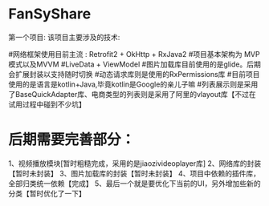 # FanSyShare
第一个项目:
该项目主要涉及的技术:

#网络框架使用目前主流 : Retrofit2 + OkHttp + RxJava2
#项目基本架构为 MVP模式以及MVVM 
#LiveData + ViewModel
#图片加载库目前使用的是glide。后期会扩展封装以支持随时切换
#动态请求库则是使用的RxPermissions库
#目前项目使用的是语言是kotlin+Java,毕竟kotlin是Google的亲儿子嘛
#列表展示则是采用了BaseQuickAdapter库、电商类型的列表则是采用了阿里的vlayout库【不过在试用过程中碰到不少坑】





# 后期需要完善部分：

1、视频播放模块[暂时粗糙完成，采用的是jiaozivideoplayer库]
2、网络库的封装【暂时未封装】
3、图片加载库的封装【暂时未封装】
4、项目中依赖的插件库，全部归类统一依赖【完成】
5、最后一个就是要优化下当前的UI，另外增加些新的分类【暂时优化了一下】

